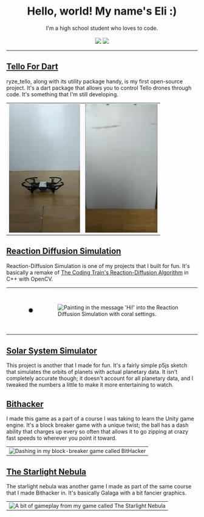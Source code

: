 <h1 align="center">
   Hello, world! My name's Eli :)
</h1>

<p align="center">
  I'm a high school student who loves to code. <br><br>
  <a href="https://open.spotify.com/playlist/2G9ssGShOtW51r0uAiIQ6n"><img src="https://img.shields.io/badge/spotify-%231ED760.svg?&style=for-the-badge&logo=spotify&logoColor=white" /></a>
  <a href="https://steamcommunity.com/id/eliaxelang007"><img src="https://img.shields.io/badge/Steam-%23000000.svg?&style=for-the-badge&logo=steam&logoColor=white" /></a>
</p>

</p>

<hr>

## [Tello For Dart](https://github.com/eliaxelang007/Tello-Dart)

ryze_tello, along with its utility package handy, is my first open-source project. It's a dart package that allows you to control Tello drones through code. It's something that I'm still developing.

<table>
  <tr>
    <td><img src="https://github.com/eliaxelang007/Tello-Dart/blob/master/images/tello_takeoff.gif" alt="A Tello drone taking off"/></td>
    <td><img src="https://github.com/eliaxelang007/Tello-Dart/blob/master/images/tello_flip.gif" alt="A Tello drone doing a flip"/></td>
  </tr>
</table>

## [Reaction Diffusion Simulation](https://gist.github.com/eliaxelang007/56605b6d0338d77d79dca658efe55b38)

Reaction-Diffusion Simulation is one of my projects that I built for fun. It's basically a remake of [The Coding Train's Reaction-Diffusion Algorithm](https://www.youtube.com/watch?v=BV9ny785UNc) in C++ with OpenCV.

<table>
  <tr>
    <td><img src="static/corals.gif" alt="Reaction Diffusion Simulation with coral settings"/></td>
    <td><img src="static/hi_corals.gif" alt="Painting in the message 'Hi!' into the Reaction Diffusion Simulation with coral settings."/></td>
  </tr>
</table>

## [Solar System Simulator](https://editor.p5js.org/eliaxelang007/sketches/b3U4nW7fS)

This project is another that I made for fun. It's a fairly simple p5js sketch that simulates the orbits of planets with actual planetary data. It isn't completely accurate though; it doesn't account for all planetary data, and I tweaked the numbers a little to make it more entertaining to watch.

## [Bithacker](https://sharemygame.com/@eliaxelang007/bithacker)

I made this game as a part of a course I was taking to learn the Unity game engine. It's a block breaker game with a unique twist; the ball has a dash ability that charges up every so often that allows it to go zipping at crazy fast speeds to wherever you point it toward.

<table>
  <tr>
    <td><img src="static/bithacker_dash.gif" alt="Dashing in my block-breaker game called BitHacker"/></td>
  </tr>
</table>

## [The Starlight Nebula](https://sharemygame.com/@eliaxelang007/the-starlight-nebula)

The starlight nebula was another game I made as part of the same course that I made Bithacker in. It's basically Galaga with a bit fancier graphics.

<table>
  <tr>
    <td><img src="static/starlight_nebula.gif" alt="A bit of gameplay from my game called The Starlight Nebula" height="600px"/></td>
  </tr>
</table>
